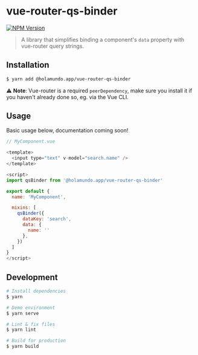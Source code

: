 # vue-router-qs-binder

[![NPM Version](https://img.shields.io/npm/v/@holamundo.app/vue-router-qs-binder.svg?style=flat-square)](https://www.npmjs.com/package/@holamundo.app/vue-router-qs-binder)

> A library that simplifies binding a component's `data` property with vue-router query strings.

## Installation

```bash
$ yarn add @holamundo.app/vue-router-qs-binder
```

:warning: **Note**: Vue-router is a required `peerDependency`, make sure you install it if you haven't already done so, eg. via the Vue CLI.

## Usage

Basic usage below, documentation coming soon!

```js
// MyComponent.vue

<template>
  <input type="text" v-model="search.name" />
</template>

<script>
import qsBinder from '@holamundo.app/vue-router-qs-binder'

export default {
  name: 'MyComponent',

  mixins: [
    qsBinder({
      dataKey: 'search',
      data: {
        name: ''
      },
    })
  ]
}
</script>
```

## Development

```bash
# Install dependencies
$ yarn

# Demo environment
$ yarn serve

# Lint & fix files
$ yarn lint

# Build for production
$ yarn build
```
